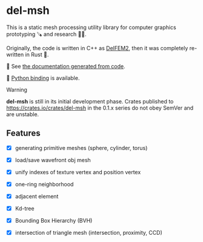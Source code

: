 # del-msh

This is a static mesh processing utility library for computer graphics prototyping 🪚 and research 🧑‍🔬.   

Originally, the code is written in C++ as [DelFEM2](https://github.com/nobuyuki83/delfem2), then it was completely re-written in Rust 🦀.

📔 See [the documentation generated from code](https://docs.rs/del-msh).

🐍 [Python binding](https://github.com/nobuyuki83/pydel-msh) is available.

> [!WARNING]
> **del-msh** is still in its initial development phase. Crates published to https://crates.io/crates/del-msh in the 0.1.x series do not obey SemVer and are unstable.

## Features

- [x] generating primitive meshes (sphere, cylinder, torus)
- [x] load/save wavefront obj mesh
- [x] unify indexes of texture vertex and position vertex
- [x] one-ring neighborhood 
- [x] adjacent element 
- [x] Kd-tree
- [x] Bounding Box Hierarchy (BVH)
- [x] intersection of triangle mesh (intersection, proximity, CCD)

